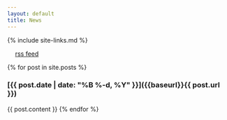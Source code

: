 ```yaml
---
layout: default
title: News
---
```

{% include site-links.md %}

<a href="feed.xml"><img src="{{baseurl}}/images/feed-icon-28x28.png" style="width: 1em; height: 1em;"></a>
<a href="feed.xml">rss feed</a>

{% for post in site.posts %}
<div class="news-page news-item"></div>

### [{{ post.date | date: "%B %-d, %Y" }}]({{baseurl}}{{ post.url }})
{{ post.content }}
{% endfor %}
